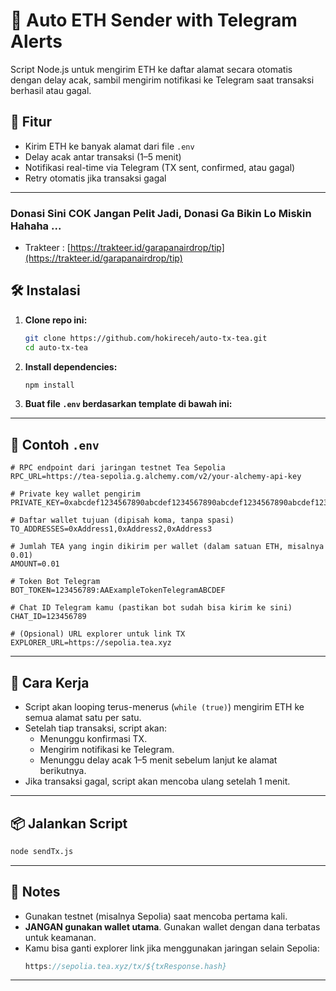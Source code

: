 # 🔁 Auto ETH Sender with Telegram Alerts

Script Node.js untuk mengirim ETH ke daftar alamat secara otomatis dengan delay acak, sambil mengirim notifikasi ke Telegram saat transaksi berhasil atau gagal.

## 🚀 Fitur

- Kirim ETH ke banyak alamat dari file `.env`
- Delay acak antar transaksi (1–5 menit)
- Notifikasi real-time via Telegram (TX sent, confirmed, atau gagal)
- Retry otomatis jika transaksi gagal

---

### Donasi Sini COK Jangan Pelit Jadi, Donasi Ga Bikin Lo Miskin Hahaha ...
- Trakteer : [https://trakteer.id/garapanairdrop/tip](https://trakteer.id/garapanairdrop/tip)

## 🛠️ Instalasi

1. **Clone repo ini:**
   ```bash
   git clone https://github.com/hokireceh/auto-tx-tea.git
   cd auto-tx-tea
   ```

2. **Install dependencies:**
   ```bash
   npm install
   ```

3. **Buat file `.env` berdasarkan template di bawah ini:**

---

## 📄 Contoh `.env`

```.env
# RPC endpoint dari jaringan testnet Tea Sepolia
RPC_URL=https://tea-sepolia.g.alchemy.com/v2/your-alchemy-api-key

# Private key wallet pengirim
PRIVATE_KEY=0xabcdef1234567890abcdef1234567890abcdef1234567890abcdef1234567890

# Daftar wallet tujuan (dipisah koma, tanpa spasi)
TO_ADDRESSES=0xAddress1,0xAddress2,0xAddress3

# Jumlah TEA yang ingin dikirim per wallet (dalam satuan ETH, misalnya 0.01)
AMOUNT=0.01

# Token Bot Telegram
BOT_TOKEN=123456789:AAExampleTokenTelegramABCDEF

# Chat ID Telegram kamu (pastikan bot sudah bisa kirim ke sini)
CHAT_ID=123456789

# (Opsional) URL explorer untuk link TX
EXPLORER_URL=https://sepolia.tea.xyz

```

---

## 🧠 Cara Kerja

- Script akan looping terus-menerus (`while (true)`) mengirim ETH ke semua alamat satu per satu.
- Setelah tiap transaksi, script akan:
  - Menunggu konfirmasi TX.
  - Mengirim notifikasi ke Telegram.
  - Menunggu delay acak 1–5 menit sebelum lanjut ke alamat berikutnya.
- Jika transaksi gagal, script akan mencoba ulang setelah 1 menit.

---

## 📦 Jalankan Script

```bash
node sendTx.js
```

---

## 🧪 Notes

- Gunakan testnet (misalnya Sepolia) saat mencoba pertama kali.
- **JANGAN gunakan wallet utama**. Gunakan wallet dengan dana terbatas untuk keamanan.
- Kamu bisa ganti explorer link jika menggunakan jaringan selain Sepolia:
  ```js
  https://sepolia.tea.xyz/tx/${txResponse.hash}
  ```

---
